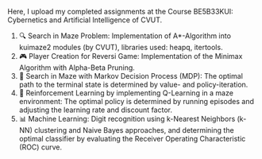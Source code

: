 Here, I upload my completed assignments at the Course BE5B33KUI: Cybernetics and Artificial Intelligence of CVUT.

1. 🔍 Search in Maze Problem: Implementation of A*-Algorithm into kuimaze2 modules (by CVUT), libraries used: heapq, itertools.
2. 🎮 Player Creation for Reversi Game: Implementation of the Minimax Algorithm with Alpha-Beta Pruning.
3. 🧩 Search in Maze with Markov Decision Process (MDP): The optimal path to the terminal state is determined by value- and policy-iteration.
4. 🤖 Reinforcement Learning by implementing Q-Learning in a maze environment: The optimal policy is determined by running episodes and adjusting the learning rate and discount factor.
5. 📊 Machine Learning: Digit recognition using k-Nearest Neighbors (k-NN) clustering and Naive Bayes approaches, and determining the optimal classifier by evaluating the Receiver Operating Characteristic (ROC) curve.
